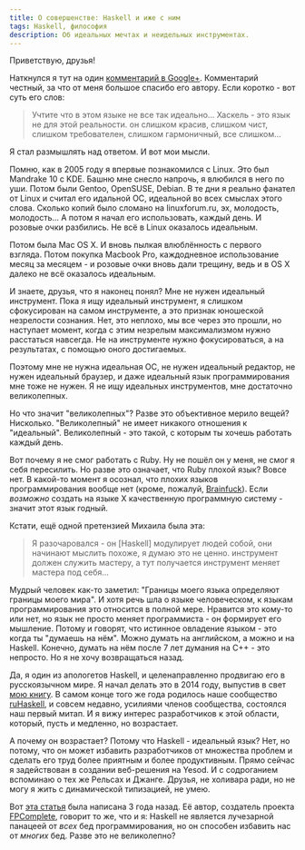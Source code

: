 ```yaml
---
title: О совершенстве: Haskell и иже с ним
tags: Haskell, философия
description: Об идеальных мечтах и неидельных инструментах.
---
```


Приветствую, друзья!

Наткнулся я тут на один [комментарий в Google+](https://plus.google.com/111565911903845389442/posts/eFeZJFCWhjw). Комментарий честный, за что от меня большое спасибо его автору. Если коротко - вот суть его слов:

> Учтите что в этом языке не все так идеально... Хаскель - это язык не для этой реальности. он слишком красив, слишком чист, слишком требователен, слишком гармоничный, все слишком...

Я стал размышлять над ответом. И вот мои мысли.

Помню, как в 2005 году я впервые познакомился с Linux. Это был Mandrake 10 с KDE. Башню мне снесло напрочь, я влюбился в него по уши. Потом были Gentoo, OpenSUSE, Debian. В те дни я реально фанател от Linux и считал его идальной ОС, идеальной во всех смыслах этого слова. Сколько копий было сломано на linuxforum.ru, эх, молодость, молодость... А потом я начал его использовать, каждый день. И розовые очки разбились. Не всё в Linux оказалось идеальным.

Потом была Mac OS X. И вновь пылкая влюблённость с первого взгляда. Потом покупка Macbook Pro, каждодневное использование месяц за месяцем - и розовые очки вновь дали трещину, ведь и в OS X далеко не всё оказалось идеальным.

И знаете, друзья, что я наконец понял? Мне не нужен идеальный инструмент. Пока я ищу идеальный инструмент, я слишком сфокусирован на самом инструменте, а это признак юношеской незрелости сознания. Нет, это неплохо, мы все через это прошли, но наступает момент, когда с этим незрелым максимализмом нужно расстаться навсегда. Не на инструменте нужно фокусироваться, а на результатах, с помощью оного достигаемых.

Поэтому мне не нужна идеальная ОС, не нужен идеальный редактор, не нужен идеальный браузер, и даже идеальный язык программирования мне тоже не нужен. Я не ищу идеальных инструментов, мне достаточно великолепных.

Но что значит "великолепных"? Разве это объективное мерило вещей? Нисколько. "Великолепный" не имеет никакого отношения к "идеальный". Великолепный - это такой, с которым ты хочешь работать каждый день.

Вот почему я не смог работать с Ruby. Ну не пошёл он у меня, не смог я себя пересилить. Но разве это означает, что Ruby плохой язык? Вовсе нет. В какой-то момент я осознал, что плохих языков программирования вообще нет (кроме, пожалуй, [Brainfuck](https://en.wikipedia.org/wiki/Brainfuck)). Если _возможно_ создать на языке X качественную программную систему - значит этот язык годный.

Кстати, ещё одной претензией Михаила была эта:

> Я разочаровался - он [Haskell] модулирует людей собой, они начинают мыслить похоже, я думаю это не ценно. инструмент должен служить мастеру, а тут получается инструмент меняет мастера под себя...

Мудрый человек как-то заметил: "Границы моего языка определяют границы моего мира". И хотя речь шла о языке человеческом, к языкам программирования это относится в полной мере. Нравится это кому-то или нет, но язык не просто меняет программиста - он формирует его мышление. Потому и говорят, что истинное овладение языком - это когда ты "думаешь на нём". Можно думать на английском, а можно и на Haskell. Конечно, думать на нём после 7 лет думания на C++ - это непросто. Но я не хочу возвращаться назад.

Да, я один из апологетов Haskell, и целенаправленно продвигаю его в русскоязычном мире. Я начал делать это в 2014 году, выпустив в свет [мою книгу](http://ohaskell.dshevchenko.biz/ru/index.html). В самом конце того же года родилось наше сообщество [ruHaskell](http://ruhaskell.org/), и совсем недавно, усилиями членов сообщества, состоялся наш первый митап. И я вижу интерес разработчиков к этой области, который, пусть и медленно, но возрастает.

А почему он возрастает? Потому что Haskell - идеальный язык? Нет, но потому, что он может избавить разработчиков от множества проблем и сделать его труд более приятным и более продуктивным. Прямо сейчас я задействован в создании веб-решения на Yesod. И с содроганием вспоминаю о тех же Рельсах и Джанге. Друзья, не холивара ради, но не могу я жить с динамической типизацией, не умею.

Вот [эта статья](https://www.fpcomplete.com/blog/2012/12/solving_the_software_crisis) была написана 3 года назад. Её автор, создатель проекта [FPComplete](https://www.fpcomplete.com), говорит то же, что и я: Haskell не является лучезарной панацеей от _всех_ бед программирования, но он способен избавить нас от _многих_ бед. Разве это не великолепно?



